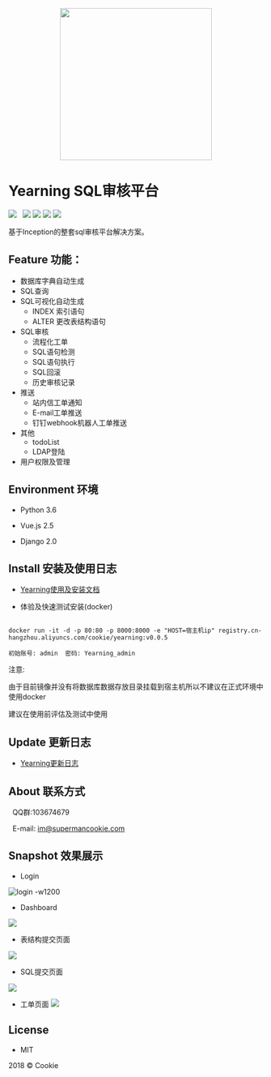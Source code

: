 <p align="center">
        <img width="300" src="http://oy0f4k5qi.bkt.clouddn.com/git_logo2.svg">
</p>

# Yearning SQL审核平台

![](https://img.shields.io/badge/build-passing-brightgreen.svg)  
![](https://img.shields.io/badge/vue.js-2.5.0-brightgreen.svg) 
![](https://img.shields.io/badge/iview-2.8.0-brightgreen.svg?style=flat-square) 
![](https://img.shields.io/badge/python-3.6-brightgreen.svg)
![](https://img.shields.io/badge/Django-2.0-brightgreen.svg)

基于Inception的整套sql审核平台解决方案。

## Feature 功能：
- 数据库字典自动生成
- SQL查询
- SQL可视化自动生成
    - INDEX 索引语句
    - ALTER 更改表结构语句
- SQL审核
    - 流程化工单
    - SQL语句检测
    - SQL语句执行
    - SQL回滚
    - 历史审核记录
- 推送
    - 站内信工单通知
    - E-mail工单推送
    - 钉钉webhook机器人工单推送
- 其他
    - todoList
    - LDAP登陆   
- 用户权限及管理

## Environment 环境

- Python 3.6

- Vue.js 2.5

- Django 2.0

## Install 安装及使用日志
- [Yearning使用及安装文档](https://cookiey.github.io/Yearning-document/)

- 体验及快速测试安装(docker)

```

docker run -it -d -p 80:80 -p 8000:8000 -e "HOST=宿主机ip" registry.cn-hangzhou.aliyuncs.com/cookie/yearning:v0.0.5 

初始账号: admin  密码: Yearning_admin
```
注意: 

由于目前镜像并没有将数据库数据存放目录挂载到宿主机所以不建议在正式环境中使用docker

建议在使用前评估及测试中使用
## Update 更新日志
  - [Yearning更新日志](https://cookiey.github.io/Yearning-document/update/)
## About 联系方式
   
   QQ群:103674679
   
   E-mail: im@supermancookie.com

## Snapshot 效果展示

- Login

![login -w1200](http://oy0f4k5qi.bkt.clouddn.com/logo.png)


- Dashboard

![](http://oy0f4k5qi.bkt.clouddn.com/index.png)


- 表结构提交页面

![](http://oy0f4k5qi.bkt.clouddn.com/table.png)

- SQL提交页面

![](http://oy0f4k5qi.bkt.clouddn.com/sql.png)

- 工单页面
![](http://oy0f4k5qi.bkt.clouddn.com/order.png)


## License

- MIT

2018 © Cookie



